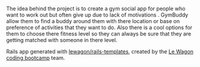 The idea behind the project is to create a gym social app for people who want to work out but often give up due to lack of motivations . GymBuddy allow them to find a buddy around them with there location or base on preference of activities that they want to do. Also there is a cool options for them to choose there fitness level so they can always be sure that they are getting matched with someone in there level.





Rails app generated with [lewagon/rails-templates](https://github.com/lewagon/rails-templates), created by the [Le Wagon coding bootcamp](https://www.lewagon.com) team.
